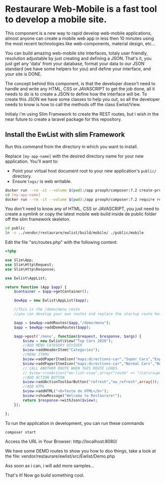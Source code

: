 # Restaurare Web-Mobile is a fast tool to develop a mobile site.

This component is a new way to rapid develop web-mobile applications, almost anyone can create a mobile web app in less then 10 minutes using the most recent technologies like web-components, material design, etc...

You can build amazing web-mobile site interfaces, totaly user friendly, resolution adjustable by just creating and defining a JSON. That's it, you just get any 'data' from your database, format your data to our JSON standard (we have some helpers for you) and define your interface, and your site is DONE.

The concept behind this component, is that the developer doesn't need to handle and write any HTML, CSS or JAVASCRIPT to get the job done, all it needs to do is to create a JSON to define how the interface will be. To create this JSON we have some classes to help you out, so all the developer needs to know is how to call the methods off the class Ewlist/View.

Initialy i'm using Slim Framework to create the REST routes, but i wish in the near future to create a laravel package for this repository.

## Install the EwList with slim Framework

Run this command from the directory in which you want to install.

Replace `[my-app-name]` with the desired directory name for your new application. You'll want to:

* Point your virtual host document root to your new application's `public/` directory.
* Ensure `logs/` is web writable.

```bash
docker run --rm -it --volume $(pwd):/app prooph/composer:7.2 create-project slim/slim-skeleton [my-app-name]
cd [my-app-name]
docker run --rm -it --volume $(pwd):/app prooph/composer:7.2 require restaurare/ewlist "dev-master"
```

You don't need to know any of HTML, CSS or JAVASCRIPT, you just need to create a symlink or copy the latest mobile web build inside de public folder off the slim framework skeleton.
```bash
cd public
ln -s ../vendor/restaurare/ewlist/build/mobile/ ./public/mobile
```

Edit the file "src/routes.php" with the following content:

```php
<?php

use Slim\App;
use Slim\Http\Request;
use Slim\Http\Response;

use Ewlist\AppList;

return function (App $app) {
    $container = $app->getContainer();

    $ewApp = new Ewlist\AppList($app);

    //This is the /demo/menu route
    //you can develop your own routes and replace the startup route here.

    $app = $ewApp->addRoutes($app,"/demo/menu"); 
    $app = $ewApp->addDemoRoutes($app);

    $app->post('/menu', function($request, $response, $args) {
        $view = new Ewlist\View("Top Cars 2020");
        //ADD MENU CATEGORY DIVIDER
        $view->addHeaderItem("Categories");
        //MENU ITEMS
        $view->addPaperItemIcon("maps:directions-car","Super Cars","Expensive cars in 2020.","ew-list-view",array("route" => "/cars/super"));
        $view->addPaperItemIcon("maps:directions-car","Normal Cars","Normal cars in 2020.","ew-list-view",array("route" => "/cars/normal"));
        // CALL ANOTHER ROUTE WHEN THIS ROUTE LOADS.
        // $view->runAction("ew-list-view",array("route" => "/cars/super"));
        //ADD ACTION BUTTON
        $view->addActionToolbarButton("refresh","ew_refresh",array());
        //ADD HTML
        $view->addHTML("<b>Teste de HTML</b>");
        $view->showMessage("Welcome to Restaurare!");
        return $response->withJson($view);
    });

};


```

To run the application in development, you can run these commands 

```bash
composer start
```

Access the URL in Your Browser: 
    http://localhost:8080/

We have some DEMO routes to show you how to doo things, take a look at the file: 
vendor/restaurare/ewlist/src/Ewlist/Demo.php

Ass soon as i can, i will add more samples...

That's it! Now go build something cool.
